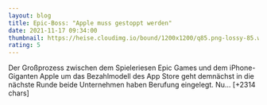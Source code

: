```yaml
--- 
layout: blog
title: Epic-Boss: "Apple muss gestoppt werden"
date: 2021-11-17 09:34:00
thumbnail: https://heise.cloudimg.io/bound/1200x1200/q85.png-lossy-85.webp-lossy-85.foil1/_www-heise-de_/imgs/18/3/2/1/5/7/5/5/shutterstock_1315712366-a2c604eec25da7b7.jpg
rating: 5
---
```

Der Großprozess zwischen dem Spieleriesen Epic Games und dem iPhone-Giganten Apple um das Bezahlmodell des App Store geht demnächst in die nächste Runde beide Unternehmen haben Berufung eingelegt. Nu… [+2314 chars]
